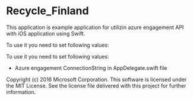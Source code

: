 # Recycle_Finland

This application is example application for utilizin azure engagement API with iOS application using Swift.

To use it you need to set following values:

To use it you need to set following values:
- Azure engagement ConnectionString in AppDelegate.swift file

Copyright (c) 2016 Microsoft Corporation. This software is licensed under the MIT License.
See the license file delivered with this project for further information.